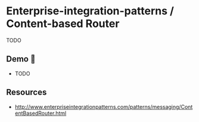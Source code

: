 # Enterprise-integration-patterns / Content-based Router

TODO

## Demo 🎉

* TODO

## Resources

* <http://www.enterpriseintegrationpatterns.com/patterns/messaging/ContentBasedRouter.html>
